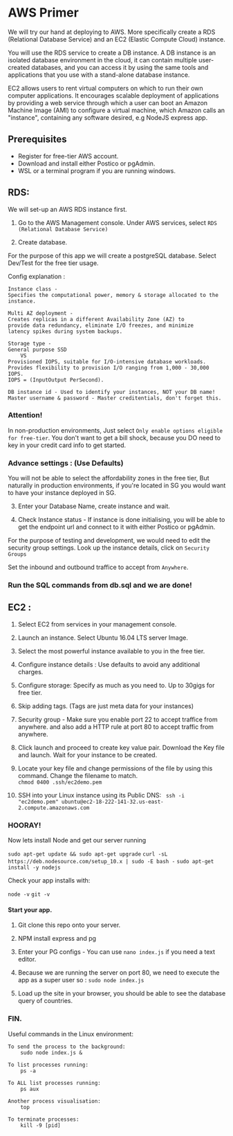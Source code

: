 
AWS Primer 
======

We will try our hand at deploying to AWS. More specifically create a RDS (Relational Database Service) and an EC2 (Elastic Compute Cloud) instance. 

You will use the RDS service to create a DB instance. A DB instance is an isolated database environment in the cloud, it can contain multiple user-created databases, and you can access it by using the same tools and applications that you use with a stand-alone database instance.

EC2 allows users to rent virtual computers on which to run their own computer applications. It encourages scalable deployment of applications by providing a web service through which a user can boot an Amazon Machine Image (AMI) to configure a virtual machine, which Amazon calls an "instance", containing any software desired, e.g NodeJS express app. 

Prerequisites
------

* Register for free-tier AWS account.
* Download and install either Postico or pgAdmin.
* WSL or a terminal program if you are running windows.

RDS:
------
We will set-up an AWS RDS instance first.

1. Go to the AWS Management console. Under AWS services, select ``RDS (Relational Database Service)``

2. Create database.

For the purpose of this app we will create a postgreSQL database.
Select Dev/Test for the free tier usage.

Config explanation :
```
Instance class - 
Specifies the computational power, memory & storage allocated to the instance.

Multi AZ deployment - 
Creates replicas in a different Availability Zone (AZ) to 
provide data redundancy, eliminate I/O freezes, and minimize
latency spikes during system backups.

Storage type - 
General purpose SSD
	VS
Provisioned IOPS, suitable for I/O-intensive database workloads. 
Provides flexibility to provision I/O ranging from 1,000 - 30,000 IOPS. 
IOPS = (InputOutput PerSecond).

DB instance id - Used to identify your instances, NOT your DB name!
Master username & password - Master creditentials, don't forget this.

```
### Attention!
In non-production environments, Just select `Only enable options eligible for free-tier`. You don't want to get a bill shock, because you DO need to key in your credit card info to get started.

### Advance settings : (Use Defaults)
You will not be able to select the affordability zones in the free tier,
But naturally in production environments, if you're located in SG you would want to have your instance deployed in SG.

3. Enter your Database Name, create instance and wait.

4. Check Instance status - If instance is done initialising, you will be able to get the endpoint url and connect to it with either Postico or pgAdmin.

For the purpose of testing and development, we would need to edit the security group settings. Look up the instance details, click on `Security Groups`

Set the inbound and outbound traffice to accept from  `Anywhere`.

### Run the SQL commands from db.sql and we are done! 


EC2 :
------
1. Select EC2 from services in your management console.
2. Launch an instance. Select Ubuntu 16.04 LTS server Image.
3. Select the most powerful instance available to you in the free tier.
4. Configure instance details : Use defaults to avoid any additional charges.
5. Configure storage: Specify as much as you need to. Up to 30gigs for free tier.
6. Skip adding tags. (Tags are just meta data for your instances)
7. Security group - Make sure you enable port 22 to accept traffice from anywhere. and also add a HTTP rule at port 80 to accept traffic from anywhere.
8. Click launch and proceed to create key value pair. Download the Key file and launch. Wait for your instance to be created.
9. Locate your key file and change permissions of the file by using this command. Change the filename to match. 	
	`chmod 0400 .ssh/ec2demo.pem`

11. SSH into your Linux instance using its Public DNS:
` ssh -i "ec2demo.pem" ubuntu@ec2-18-222-141-32.us-east-2.compute.amazonaws.com`

### HOORAY! 

Now lets install Node and get our server running

`sudo apt-get update && sudo apt-get upgrade`
`curl -sL https://deb.nodesource.com/setup_10.x | sudo -E bash -`
`sudo apt-get install -y nodejs`


Check your app installs with:

`node -v`
`git -v`

#### Start your app.

1. Git clone this repo onto your server.
2. NPM install express and pg
2. Enter your PG configs - You can use ` nano index.js ` if you need a text editor.
3. Because we are running the server on port 80, we need to execute the app as a super user so : ` sudo node index.js `

4. Load up the site in your browser, you should be able to see the database query of countries.

### FIN.

Useful commands in the Linux environment:
```
To send the process to the background:
	sudo node index.js &

To list processes running:
	ps -a

To ALL list processes running:
	ps aux

Another process visualisation:
	top

To terminate processes: 
	kill -9 [pid]
```